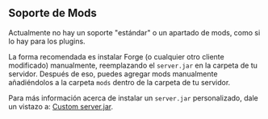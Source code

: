 ## Soporte de Mods
Actualmente no hay un soporte "estándar" o un apartado de mods, como si lo hay para los plugins.

La forma recomendada es instalar Forge (o cualquier otro cliente modificado) manualmente, reemplazando el `server.jar` en la carpeta de tu servidor. Después de eso, puedes agregar mods manualmente añadiéndolos a la carpeta `mods` dentro de la carpeta de tu servidor.

Para más información acerca de instalar un `server.jar` personalizado, dale un vistazo a: [Custom server.jar](#Custom-server-jar).

<!--- Translated by Supraim --->
